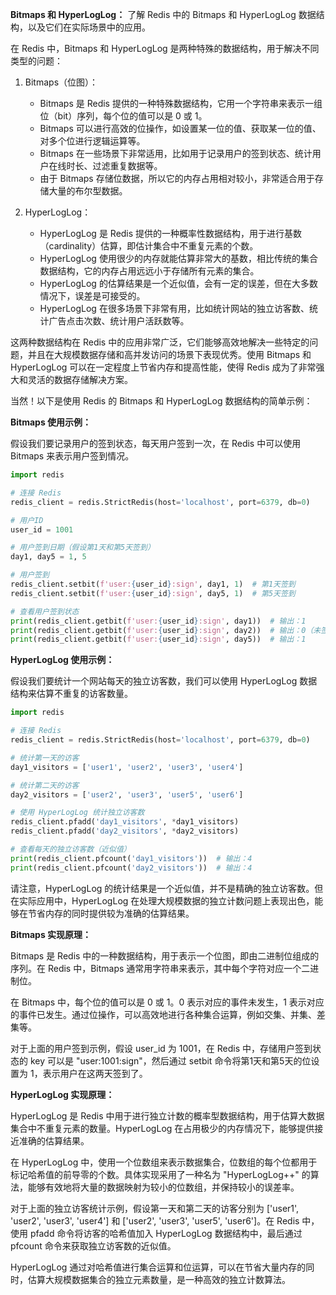 **Bitmaps 和 HyperLogLog：** 了解 Redis 中的 Bitmaps 和 HyperLogLog 数据结构，以及它们在实际场景中的应用。

在 Redis 中，Bitmaps 和 HyperLogLog 是两种特殊的数据结构，用于解决不同类型的问题：

1. Bitmaps（位图）：
   - Bitmaps 是 Redis 提供的一种特殊数据结构，它用一个字符串来表示一组位（bit）序列，每个位的值可以是 0 或 1。
   - Bitmaps 可以进行高效的位操作，如设置某一位的值、获取某一位的值、对多个位进行逻辑运算等。
   - Bitmaps 在一些场景下非常适用，比如用于记录用户的签到状态、统计用户在线时长、过滤重复数据等。
   - 由于 Bitmaps 存储位数据，所以它的内存占用相对较小，非常适合用于存储大量的布尔型数据。

2. HyperLogLog：
   - HyperLogLog 是 Redis 提供的一种概率性数据结构，用于进行基数（cardinality）估算，即估计集合中不重复元素的个数。
   - HyperLogLog 使用很少的内存就能估算非常大的基数，相比传统的集合数据结构，它的内存占用远远小于存储所有元素的集合。
   - HyperLogLog 的估算结果是一个近似值，会有一定的误差，但在大多数情况下，误差是可接受的。
   - HyperLogLog 在很多场景下非常有用，比如统计网站的独立访客数、统计广告点击次数、统计用户活跃数等。

这两种数据结构在 Redis 中的应用非常广泛，它们能够高效地解决一些特定的问题，并且在大规模数据存储和高并发访问的场景下表现优秀。使用 Bitmaps 和 HyperLogLog 可以在一定程度上节省内存和提高性能，使得 Redis 成为了非常强大和灵活的数据存储解决方案。



当然！以下是使用 Redis 的 Bitmaps 和 HyperLogLog 数据结构的简单示例：

**Bitmaps 使用示例：**

假设我们要记录用户的签到状态，每天用户签到一次，在 Redis 中可以使用 Bitmaps 来表示用户签到情况。

```python
import redis

# 连接 Redis
redis_client = redis.StrictRedis(host='localhost', port=6379, db=0)

# 用户ID
user_id = 1001

# 用户签到日期（假设第1天和第5天签到）
day1, day5 = 1, 5

# 用户签到
redis_client.setbit(f'user:{user_id}:sign', day1, 1)  # 第1天签到
redis_client.setbit(f'user:{user_id}:sign', day5, 1)  # 第5天签到

# 查看用户签到状态
print(redis_client.getbit(f'user:{user_id}:sign', day1))  # 输出：1
print(redis_client.getbit(f'user:{user_id}:sign', day2))  # 输出：0（未签到）
print(redis_client.getbit(f'user:{user_id}:sign', day5))  # 输出：1
```

**HyperLogLog 使用示例：**

假设我们要统计一个网站每天的独立访客数，我们可以使用 HyperLogLog 数据结构来估算不重复的访客数量。

```python
import redis

# 连接 Redis
redis_client = redis.StrictRedis(host='localhost', port=6379, db=0)

# 统计第一天的访客
day1_visitors = ['user1', 'user2', 'user3', 'user4']

# 统计第二天的访客
day2_visitors = ['user2', 'user3', 'user5', 'user6']

# 使用 HyperLogLog 统计独立访客数
redis_client.pfadd('day1_visitors', *day1_visitors)
redis_client.pfadd('day2_visitors', *day2_visitors)

# 查看每天的独立访客数（近似值）
print(redis_client.pfcount('day1_visitors'))  # 输出：4
print(redis_client.pfcount('day2_visitors'))  # 输出：4
```

请注意，HyperLogLog 的统计结果是一个近似值，并不是精确的独立访客数。但在实际应用中，HyperLogLog 在处理大规模数据的独立计数问题上表现出色，能够在节省内存的同时提供较为准确的估算结果。





**Bitmaps 实现原理：**

Bitmaps 是 Redis 中的一种数据结构，用于表示一个位图，即由二进制位组成的序列。在 Redis 中，Bitmaps 通常用字符串来表示，其中每个字符对应一个二进制位。

在 Bitmaps 中，每个位的值可以是 0 或 1。0 表示对应的事件未发生，1 表示对应的事件已发生。通过位操作，可以高效地进行各种集合运算，例如交集、并集、差集等。

对于上面的用户签到示例，假设 user_id 为 1001，在 Redis 中，存储用户签到状态的 key 可以是 "user:1001:sign"，然后通过 setbit 命令将第1天和第5天的位设置为 1，表示用户在这两天签到了。

**HyperLogLog 实现原理：**

HyperLogLog 是 Redis 中用于进行独立计数的概率型数据结构，用于估算大数据集合中不重复元素的数量。HyperLogLog 在占用极少的内存情况下，能够提供接近准确的估算结果。

在 HyperLogLog 中，使用一个位数组来表示数据集合，位数组的每个位都用于标记哈希值的前导零的个数。具体实现采用了一种名为 "HyperLogLog++" 的算法，能够有效地将大量的数据映射为较小的位数组，并保持较小的误差率。

对于上面的独立访客统计示例，假设第一天和第二天的访客分别为 ['user1', 'user2', 'user3', 'user4'] 和 ['user2', 'user3', 'user5', 'user6']。在 Redis 中，使用 pfadd 命令将访客的哈希值加入 HyperLogLog 数据结构中，最后通过 pfcount 命令来获取独立访客数的近似值。

HyperLogLog 通过对哈希值进行集合运算和位运算，可以在节省大量内存的同时，估算大规模数据集合的独立元素数量，是一种高效的独立计数算法。